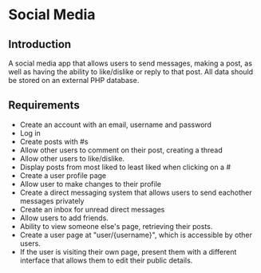 # Social Media

## Introduction

A social media app that allows users to send messages, making a post, as well as having the ability to like/dislike or reply to that post. All data should be stored on an external PHP database.

## Requirements

- Create an account with an email, username and password
- Log in
- Create posts with #s
- Allow other users to comment on their post, creating a thread
- Allow other users to like/dislike.
- Display posts from most liked to least liked when clicking on a #
- Create a user profile page
- Allow user to make changes to their profile
- Create a direct messaging system that allows users to send eachother messages privately
- Create an inbox for unread direct messages
- Allow users to add friends.
- Ability to view someone else's page, retrieving their posts.
- Create a user page at "user/{username}", which is accessible by other users.
- If the user is visiting their own page, present them with a different interface that allows them to edit their public details.
